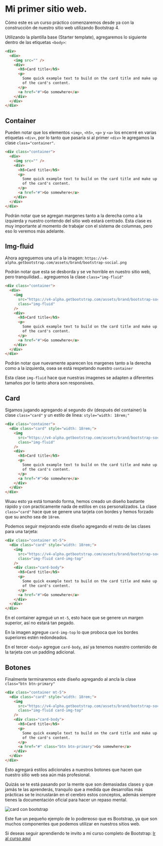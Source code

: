 # Mi primer sitio web.

Cómo este es un curso práctico comenzaremos desde ya con la construcción de nuestro sitio web utilizando Bootstrap 4.

Utilizando la plantilla base (Starter template), agregaremos lo siguiente dentro de las etiquetas `<body>`:

```html
<div>
  <div>
    <img src="" />
    <div>
      <h5>Card title</h5>
      <p>
        Some quick example text to build on the card title and make up the bulk
        of the card's content.
      </p>
      <a href="#">Go somewhere</a>
    </div>
  </div>
</div>
```

## Container

Pueden notar que los elementos `<img>`, `<h5>`, `<p>` y `<a>` los encerré en varias etiquetas `<div>`, por lo tanto que pasaría si al primer `<div>` le agregamos la clase `class="container"`.

```html
<div class="container">
  <div>
    <img src="" />
    <div>
      <h5>Card title</h5>
      <p>
        Some quick example text to build on the card title and make up the bulk
        of the card's content.
      </p>
      <a href="#">Go somewhere</a>
    </div>
  </div>
</div>
```

Podrán notar que se agregan margenes tanto a la derecha como a la izquierda y nuestro contendo del sitio web estará centrado. Esta clase es muy importante al momento de trabajar con el sistema de columnas, pero eso lo veremos más adelante.

## Img-fluid

Ahora agreguemos una url a la imagen: `https://v4-alpha.getbootstrap.com/assets/brand/bootstrap-social.png`

Podrán notar que esta se desborda y se ve horrible en nuestro sitio web, pero tranquilidad... agreguemos la clase `class="img-fluid"`

```html
<div class="container">
  <div>
    <img
      src="https://v4-alpha.getbootstrap.com/assets/brand/bootstrap-social.png"
      class="img-fluid"
    />
    <div>
      <h5>Card title</h5>
      <p>
        Some quick example text to build on the card title and make up the bulk
        of the card's content.
      </p>
      <a href="#">Go somewhere</a>
    </div>
  </div>
</div>
```

Podrán notar que nuevamente aparecen los margenes tanto a la derecha como a la izquierda, osea se está respetando nuestro `container`

Esta clase `img-fluid` hace que nuestras imagenes se adapten a diferentes tamaños por lo tanto ahora son responsives.

## Card

Sigamos jugando agregando al segundo div (después del container) la clase `class="card"` y un estilo de línea: `style="width: 18rem;"`

```html
<div class="container">
  <div class="card" style="width: 18rem;">
    <img
      src="https://v4-alpha.getbootstrap.com/assets/brand/bootstrap-social.png"
      class="img-fluid"
    />
    <div>
      <h5>Card title</h5>
      <p>
        Some quick example text to build on the card title and make up the bulk
        of the card's content.
      </p>
      <a href="#">Go somewhere</a>
    </div>
  </div>
</div>
```

Wuau esto ya está tomando forma, hemos creado un diseño bastante rápido y con practicamente nada de estilos en css personalizados. La clase `class="card"` hace que se genere una tarjeta con bordes y hemos forzado que su ancho sea de `18rem`.

Podemos seguir mejorando este diseño agregando el resto de las clases para una tarjeta:

```html
<div class="container mt-5">
  <div class="card" style="width: 18rem;">
    <img
      src="https://v4-alpha.getbootstrap.com/assets/brand/bootstrap-social.png"
      class="img-fluid card-img-top"
    />
    <div class="card-body">
      <h5>Card title</h5>
      <p>
        Some quick example text to build on the card title and make up the bulk
        of the card's content.
      </p>
      <a href="#">Go somewhere</a>
    </div>
  </div>
</div>
```

En el container agregué un `mt-5`, esto hace que se genere un margen superior, así no estará tan pegado.

En la imagen agregue `card-img-top` lo que proboca que los bordes superiores estén redondeados.

En el tercer `<body>` agregue `card-body`, así ya tenemos nuestro contenido de la tarjeta con un padding adicional.

## Botones
Finalmente terminaremos este diseño agregando al ancla la clase `class="btn btn-primary"`

```html
<div class="container mt-5">
  <div class="card" style="width: 18rem;">
    <img
      src="https://v4-alpha.getbootstrap.com/assets/brand/bootstrap-social.png"
      class="img-fluid card-img-top"
    />
    <div class="card-body">
      <h5>Card title</h5>
      <p>
        Some quick example text to build on the card title and make up the bulk
        of the card's content.
      </p>
      <a href="#" class="btn btn-primary">Go somewhere</a>
    </div>
  </div>
</div>
```

Esto agregará estilos adicionales a nuestros botones que hacen que nuestro sitio web sea aún más profesional.

Quizás se te está pasando por la mente que son demasiadas clases y que jamás te las aprenderás, tranquilo que a medida que desarrollas más prácticas se te incrustarán en el cerebro estos conceptos, además siempre tienes la documentación oficial para hacer un repaso mental.

<img src="/img/card.png" alt="card con bootstrap">

Este fue un pequeño ejemplo de lo podereoso que es Bootstrap, ya que son muchos componentes que podemos utilizar en nuestros sitios web.

Si deseas seguir aprendiendo te invito a mi curso completo de Bootstrap: [Ir al curso aquí](https://goo.gl/PCDzNm)
